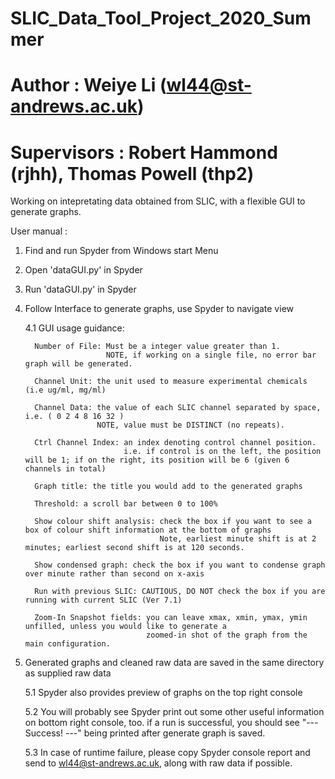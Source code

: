 # SLIC_Data_Tool_Project_2020_Summer
# Author : Weiye Li (wl44@st-andrews.ac.uk)
# Supervisors : Robert Hammond (rjhh), Thomas Powell (thp2)

Working on intepretating data obtained from SLIC, with a flexible GUI to generate graphs. 

User manual : 
1. Find and run Spyder from Windows start Menu

2. Open 'dataGUI.py' in Spyder

3. Run 'dataGUI.py' in Spyder

4. Follow Interface to generate graphs, use Spyder to navigate view

    4.1 GUI usage guidance:
    
         Number of File: Must be a integer value greater than 1. 
                         NOTE, if working on a single file, no error bar graph will be generated.
         
         Channel Unit: the unit used to measure experimental chemicals (i.e ug/ml, mg/ml)
         
         Channel Data: the value of each SLIC channel separated by space, i.e. ( 0 2 4 8 16 32 ) 
                       NOTE, value must be DISTINCT (no repeats). 
         
         Ctrl Channel Index: an index denoting control channel position. 
                             i.e. if control is on the left, the position will be 1; if on the right, its position will be 6 (given 6 channels in total)
    
         Graph title: the title you would add to the generated graphs
         
         Threshold: a scroll bar between 0 to 100%
         
         Show colour shift analysis: check the box if you want to see a box of colour shift information at the bottom of graphs
                                     Note, earliest minute shift is at 2 minutes; earliest second shift is at 120 seconds.
         
         Show condensed graph: check the box if you want to condense graph over minute rather than second on x-axis
         
         Run with previous SLIC: CAUTIOUS, DO NOT check the box if you are running with current SLIC (Ver 7.1)
         
         Zoom-In Snapshot fields: you can leave xmax, xmin, ymax, ymin unfilled, unless you would like to generate a 
                                  zoomed-in shot of the graph from the main configuration.
    
5. Generated graphs and cleaned raw data are saved in the same directory as supplied raw data

    5.1 Spyder also provides preview of graphs on the top right console
    
    5.2 You will probably see Spyder print out some other useful information on bottom right console, too. 
        if a run is successful, you should see "--- Success! ---" being printed after generate graph is saved. 
        
    5.3 In case of runtime failure, please copy Spyder console report and send to wl44@st-andrews.ac.uk, along with raw data if possible.    


